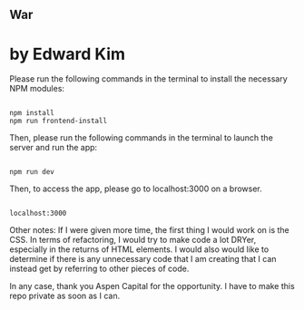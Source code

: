 ## War

# by Edward Kim

Please run the following commands in the terminal to install the necessary NPM modules:

<code>
npm install
npm run frontend-install
</code>

Then, please run the following commands in the terminal to launch the server and run the app:

<code>
npm run dev
</code>

Then, to access the app, please go to localhost:3000 on a browser.

<code>
localhost:3000
</code>

Other notes:
If I were given more time, the first thing I would work on is the CSS. 
In terms of refactoring, I would try to make code a lot DRYer, especially in the returns of HTML elements. I would also would like to determine if there is any unnecessary code that I am creating that I can instead get by referring to other pieces of code.

In any case, thank you Aspen Capital for the opportunity. I have to make this repo private as soon as I can.